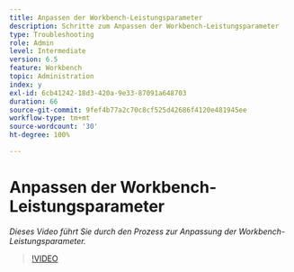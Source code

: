 ```yaml
---
title: Anpassen der Workbench-Leistungsparameter
description: Schritte zum Anpassen der Workbench-Leistungsparameter
type: Troubleshooting
role: Admin
level: Intermediate
version: 6.5
feature: Workbench
topic: Administration
index: y
exl-id: 6cb41242-18d3-420a-9e33-87091a648703
duration: 66
source-git-commit: 9fef4b77a2c70c8cf525d42686f4120e481945ee
workflow-type: tm+mt
source-wordcount: '30'
ht-degree: 100%

---
```


# Anpassen der Workbench-Leistungsparameter

*Dieses Video führt Sie durch den Prozess zur Anpassung der Workbench-Leistungsparameter.*

>[!VIDEO](https://video.tv.adobe.com/v/335511?quality=12&learn=on)
